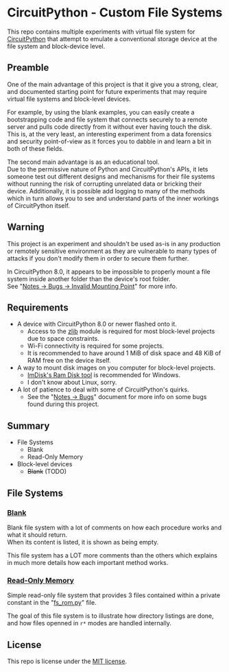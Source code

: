 # CircuitPython - Custom File Systems
This repo contains multiple experiments with virtual file system for [CircuitPython](https://github.com/adafruit/circuitpython)
that attempt to emulate a conventional storage device at the file system and block-device level.

## Preamble
One of the main advantage of this project is that it give you a strong, clear, and documented starting point for future
experiments that may require virtual file systems and block-level devices.

For example, by using the blank examples, you can easily create a bootstrapping code and file system that connects
securely to a remote server and pulls code directly from it without ever having touch the disk.<br>
This is, at the very least, an interesting experiment from a data forensics and security point-of-view as it forces you
to dabble in and learn a bit in both of these fields.

The second main advantage is as an educational tool.<br>
Due to the permissive nature of Python and CircuitPython's APIs, it lets someone test out different designs and
mechanisms for their file systems without running the risk of corrupting unrelated data or bricking their device.
Additionally, it is possible add logging to many of the methods which in turn allows you to see and understand parts of
the inner workings of CircuitPython itself.

## Warning
This project is an experiment and shouldn't be used as-is in any production or remotely sensitive environment as
they are vulnerable to many types of attacks if you don't modify them in order to secure them further.

In CircuitPython 8.0, it appears to be impossible to properly mount a file system inside another folder than the
device's root folder.<br>
See "[Notes -> Bugs -> Invalid Mounting Point](Notes/Bugs.md#invalid-mounting-point)" for more info.

## Requirements
* A device with CircuitPython 8.0 or newer flashed onto it.
  * Access to the [zlib](https://docs.circuitpython.org/en/latest/shared-bindings/zlib/index.html) module is required for most block-level projects due to space constraints.
  * Wi-Fi connectivity is required for some projects.
  * It is recommended to have around 1 MiB of disk space and 48 KiB of RAM free on the device itself.
* A way to mount disk images on you computer for block-level projects.
  * [ImDisk's Ram Disk tool](https://sourceforge.net/projects/imdisk-toolkit/) is recommended for Windows.
  * I don't know about Linux, sorry.
* A lot of patience to deal with some of CircuitPython's quirks.
  * See the "[Notes -> Bugs](/Notes/Bugs.md)" document for more info on some bugs found during this project.

## Summary
* File Systems
  * Blank
  * Read-Only Memory
* Block-level devices
  * <s>Blank</s> (TODO)

## File Systems

### [Blank](FS-Blank)
Blank file system with a lot of comments on how each procedure works and what it should return.<br>
When its content is listed, it is shown as being empty.

This file system has a LOT more comments than the others which explains in much more details how each important method works.

### [Read-Only Memory](FS-ReadOnlyMemory)
Simple read-only file system that provides 3 files contained within a private constant in the "[fs_rom.py](FS-ReadOnlyMemory/fs_rom.py)" file.

The goal of this file system is to illustrate how directory listings are done, and how files openned in `r*` modes are handled internally.

## License
This repo is license under the [MIT license](LICENSE).
